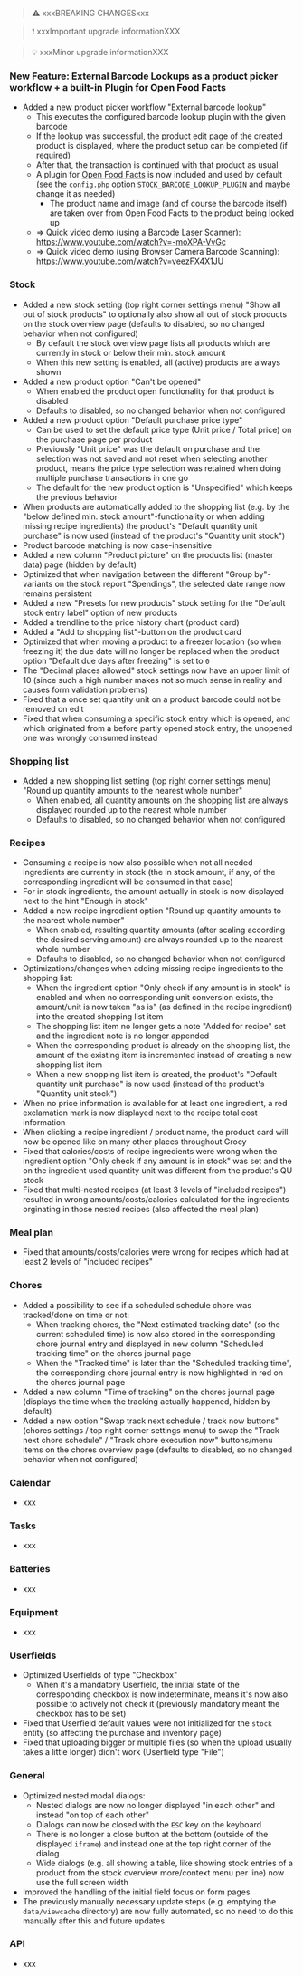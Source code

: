 > ⚠️ xxxBREAKING CHANGESxxx

> ❗ xxxImportant upgrade informationXXX

> 💡 xxxMinor upgrade informationXXX

### New Feature: External Barcode Lookups as a product picker workflow + a built-in Plugin for Open Food Facts

- Added a new product picker workflow "External barcode lookup"
  - This executes the configured barcode lookup plugin with the given barcode
  - If the lookup was successful, the product edit page of the created product is displayed, where the product setup can be completed (if required)
  - After that, the transaction is continued with that product as usual
  - A plugin for [Open Food Facts](https://world.openfoodfacts.org/) is now included and used by default (see the `config.php` option `STOCK_BARCODE_LOOKUP_PLUGIN` and maybe change it as needed)
    - The product name and image (and of course the barcode itself) are taken over from Open Food Facts to the product being looked up
  - => Quick video demo (using a Barcode Laser Scanner): https://www.youtube.com/watch?v=-moXPA-VvGc
  - => Quick video demo (using Browser Camera Barcode Scanning): https://www.youtube.com/watch?v=veezFX4X1JU

### Stock

- Added a new stock setting (top right corner settings menu) "Show all out of stock products" to optionally also show all out of stock products on the stock overview page (defaults to disabled, so no changed behavior when not configured)
  - By default the stock overview page lists all products which are currently in stock or below their min. stock amount
  - When this new setting is enabled, all (active) products are always shown
- Added a new product option "Can't be opened"
  - When enabled the product open functionality for that product is disabled
  - Defaults to disabled, so no changed behavior when not configured
- Added a new product option "Default purchase price type"
  - Can be used to set the default price type (Unit price / Total price) on the purchase page per product
  - Previously "Unit price" was the default on purchase and the selection was not saved and not reset when selecting another product, means the price type selection was retained when doing multiple purchase transactions in one go
  - The default for the new product option is "Unspecified" which keeps the previous behavior
- When products are automatically added to the shopping list (e.g. by the "below defined min. stock amount"-functionality or when adding missing recipe ingredients) the product's "Default quantity unit purchase" is now used (instead of the product's "Quantity unit stock")
- Product barcode matching is now case-insensitive
- Added a new column "Product picture" on the products list (master data) page (hidden by default)
- Optimized that when navigation between the different "Group by"-variants on the stock report "Spendings", the selected date range now remains persistent
- Added a new "Presets for new products" stock setting for the "Default stock entry label" option of new products
- Added a trendline to the price history chart (product card)
- Added a "Add to shopping list"-button on the product card
- Optimized that when moving a product to a freezer location (so when freezing it) the due date will no longer be replaced when the product option "Default due days after freezing" is set to `0`
- The "Decimal places allowed" stock settings now have an upper limit of 10 (since such a high number makes not so much sense in reality and causes form validation problems)
- Fixed that a once set quantity unit on a product barcode could not be removed on edit
- Fixed that when consuming a specific stock entry which is opened, and which originated from a before partly opened stock entry, the unopened one was wrongly consumed instead

### Shopping list

- Added a new shopping list setting (top right corner settings menu) "Round up quantity amounts to the nearest whole number"
  - When enabled, all quantity amounts on the shopping list are always displayed rounded up to the nearest whole number
  - Defaults to disabled, so no changed behavior when not configured

### Recipes

- Consuming a recipe is now also possible when not all needed ingredients are currently in stock (the in stock amount, if any, of the corresponding ingredient will be consumed in that case)
- For in stock ingredients, the amount actually in stock is now displayed next to the hint "Enough in stock"
- Added a new recipe ingredient option "Round up quantity amounts to the nearest whole number"
  - When enabled, resulting quantity amounts (after scaling according the desired serving amount) are always rounded up to the nearest whole number
  - Defaults to disabled, so no changed behavior when not configured
- Optimizations/changes when adding missing recipe ingredients to the shopping list:
  - When the ingredient option "Only check if any amount is in stock" is enabled and when no corresponding unit conversion exists, the amount/unit is now taken "as is" (as defined in the recipe ingredient) into the created shopping list item
  - The shopping list item no longer gets a note "Added for recipe" set and the ingredient note is no longer appended
  - When the corresponding product is already on the shopping list, the amount of the existing item is incremented instead of creating a new shopping list item
  - When a new shopping list item is created, the product's "Default quantity unit purchase" is now used (instead of the product's "Quantity unit stock")
- When no price information is available for at least one ingredient, a red exclamation mark is now displayed next to the recipe total cost information
- When clicking a recipe ingredient / product name, the product card will now be opened like on many other places throughout Grocy
- Fixed that calories/costs of recipe ingredients were wrong when the ingredient option "Only check if any amount is in stock" was set and the on the ingredient used quantity unit was different from the product's QU stock
- Fixed that multi-nested recipes (at least 3 levels of "included recipes") resulted in wrong amounts/costs/calories calculated for the ingredients orginating in those nested recipes (also affected the meal plan)

### Meal plan

- Fixed that amounts/costs/calories were wrong for recipes which had at least 2 levels of "included recipes"

### Chores

- Added a possibility to see if a scheduled schedule chore was tracked/done on time or not:
  - When tracking chores, the "Next estimated tracking date" (so the current scheduled time) is now also stored in the corresponding chore journal entry and displayed in new column "Scheduled tracking time" on the chores journal page
  - When the "Tracked time" is later than the "Scheduled tracking time", the corresponding chore journal entry is now highlighted in red on the chores journal page
- Added a new column "Time of tracking" on the chores journal page (displays the time when the tracking actually happened, hidden by default)
- Added a new option "Swap track next schedule / track now buttons" (chores settings / top right corner settings menu) to swap the "Track next chore schedule" / "Track chore execution now" buttons/menu items on the chores overview page (defaults to disabled, so no changed behavior when not configured)

### Calendar

- xxx

### Tasks

- xxx

### Batteries

- xxx

### Equipment

- xxx

### Userfields

- Optimized Userfields of type "Checkbox"
  - When it's a mandatory Userfield, the initial state of the corresponding checkbox is now indeterminate, means it's now also possible to actively not check it (previously mandatory meant the checkbox has to be set)
- Fixed that Userfield default values were not initialized for the `stock` entity (so affecting the purchase and inventory page)
- Fixed that uploading bigger or multiple files (so when the upload usually takes a little longer) didn't work (Userfield type "File")

### General

- Optimized nested modal dialogs:
  - Nested dialogs are now no longer displayed "in each other" and instead "on top of each other"
  - Dialogs can now be closed with the `ESC` key on the keyboard
  - There is no longer a close button at the bottom (outside of the displayed `iframe`) and instead one at the top right corner of the dialog
  - Wide dialogs (e.g. all showing a table, like showing stock entries of a product from the stock overview more/context menu per line) now use the full screen width
- Improved the handling of the initial field focus on form pages
- The previously manually necessary update steps (e.g. emptying the `data/viewcache` directory) are now fully automated, so no need to do this manually after this and future updates

### API

- xxx

